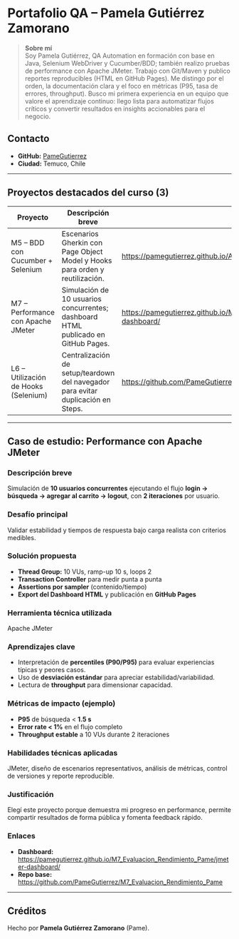 # Portafolio QA – Pamela Gutiérrez Zamorano

> **Sobre mí**  
> Soy Pamela Gutiérrez, QA Automation en formación con base en Java, Selenium WebDriver y Cucumber/BDD; también realizo pruebas de performance con Apache JMeter. Trabajo con Git/Maven y publico reportes reproducibles (HTML en GitHub Pages). Me distingo por el orden, la documentación clara y el foco en métricas (P95, tasa de errores, throughput). Busco mi primera experiencia en un equipo que valore el aprendizaje continuo: llego lista para automatizar flujos críticos y convertir resultados en insights accionables para el negocio.

## Contacto
- **GitHub:** [PameGutierrez](https://github.com/PameGutierrez)
- **Ciudad:** Temuco, Chile

---

## Proyectos destacados del curso (3)
| Proyecto | Descripción breve | Enlace |
|---|---|---|
| M5 – BDD con Cucumber + Selenium | Escenarios Gherkin con Page Object Model y Hooks para orden y reutilización. | https://pamegutierrez.github.io/ABP_Modulo5_Escenarios_de_Comportamiento_BDD/ |
| M7 – Performance con Apache JMeter | Simulación de 10 usuarios concurrentes; dashboard HTML publicado en GitHub Pages. | https://pamegutierrez.github.io/M7_Evaluacion_Rendimiento_Pame/jmeter-dashboard/ |
| L6 – Utilización de Hooks (Selenium) | Centralización de setup/teardown del navegador para evitar duplicación en Steps. | https://github.com/PameGutierrez/L6_Utilizaci-nDeHooks |

---

## Caso de estudio: Performance con Apache JMeter

### Descripción breve
Simulación de **10 usuarios concurrentes** ejecutando el flujo **login → búsqueda → agregar al carrito → logout**, con **2 iteraciones** por usuario.

### Desafío principal
Validar estabilidad y tiempos de respuesta bajo carga realista con criterios medibles.

### Solución propuesta
- **Thread Group:** 10 VUs, ramp-up 10 s, loops 2  
- **Transaction Controller** para medir punta a punta  
- **Assertions por sampler** (contenido/tiempo)  
- **Export del Dashboard HTML** y publicación en **GitHub Pages**

### Herramienta técnica utilizada
Apache JMeter

### Aprendizajes clave
- Interpretación de **percentiles (P90/P95)** para evaluar experiencias típicas y peores casos.  
- Uso de **desviación estándar** para apreciar estabilidad/variabilidad.  
- Lectura de **throughput** para dimensionar capacidad.

### Métricas de impacto (ejemplo)
- **P95** de búsqueda < **1.5 s**  
- **Error rate < 1%** en el flujo completo  
- **Throughput estable** a 10 VUs durante 2 iteraciones

### Habilidades técnicas aplicadas
JMeter, diseño de escenarios representativos, análisis de métricas, control de versiones y reporte reproducible.

### Justificación
Elegí este proyecto porque demuestra mi progreso en performance, permite compartir resultados de forma pública y fomenta feedback rápido.

### Enlaces
- **Dashboard:** https://pamegutierrez.github.io/M7_Evaluacion_Rendimiento_Pame/jmeter-dashboard/  
- **Repo base:** https://github.com/PameGutierrez/M7_Evaluacion_Rendimiento_Pame


---

## Créditos
Hecho por **Pamela Gutiérrez Zamorano** (Pame).
